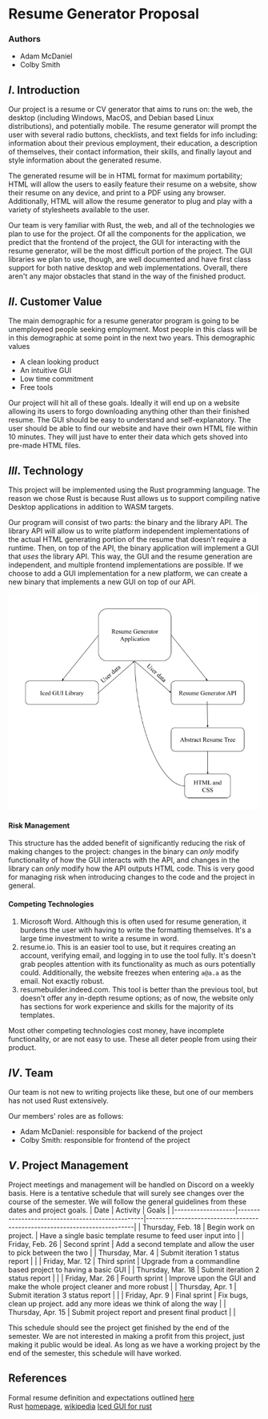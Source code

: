 # Resume Generator Proposal

### Authors
- Adam McDaniel
- Colby Smith

## **_I_**. Introduction

Our project is a resume or CV generator that aims to runs on: the web, the desktop (including Windows, MacOS, and Debian based Linux distributions), and potentially mobile. The resume generator will prompt the user with several radio buttons, checklists, and text fields for info including: information about their previous employment, their education, a description of themselves, their contact information, their skills, and finally layout and style information about the generated resume.

The generated resume will be in HTML format for maximum portability; HTML will allow the users to easily feature their resume on a website, show their resume on any device, and print to a PDF using any browser. Additionally, HTML will allow the resume generator to plug and play with a variety of stylesheets available to the user.

Our team is very familiar with Rust, the web, and all of the technologies we plan to use for the project. Of all the components for the application, we predict that the frontend of the project, the GUI for interacting with the resume generator, will be the most difficult portion of the project. The GUI libraries we plan to use, though, are well documented and have first class support for both native desktop and web implementations. Overall, there aren't any major obstacles that stand in the way of the finished product.

## **_II_**. Customer Value

The main demographic for a resume generator program is going to be unemployeed people seeking employment. Most people in this class will be in this demographic at some point in the next two years. This demographic values
- A clean looking product
- An intuitive GUI
- Low time commitment
- Free tools

Our project will hit all of these goals. Ideally it will end up on a website allowing its users to forgo downloading anything other than their finished resume. The GUI should be easy to understand and self-explanatory. The user should be able to find our website and have their own HTML file within 10 minutes. They will just have to enter their data which gets shoved into pre-made HTML files.

## **_III_**. Technology

This project will be implemented using the Rust programming language. The reason we chose Rust is because Rust allows us to support compiling native Desktop applications in addition to WASM targets.

Our program will consist of two parts: the binary and the library API. The library API will allow us to write platform independent implementations of the actual HTML generating portion of the resume that doesn't require a runtime. Then, on top of the API, the binary application will implement a GUI that _uses_ the library API. This way, the GUI and the resume generation are independent, and multiple frontend implementations are possible. If we choose to add a GUI implementation for a new platform, we can create a new binary that implements a new GUI on top of our API.

![Flow Chart](assets/flow-chart.png)

#### Risk Management

This structure has the added benefit of significantly reducing the risk of making changes to the project: changes in the binary can _only_ modify functionality of how the GUI interacts with the API, and changes in the library can _only_ modify how the API outputs HTML code. This is very good for managing risk when introducing changes to the code and the project in general.

#### Competing Technologies

1. Microsoft Word. Although this is often used for resume generation, it burdens the user with having to write the formatting themselves. It's a large time investment to write a resume in word.
2. resume.io. This is an easier tool to use, but it requires creating an account, verifying email, and logging in to use the tool fully. It's doesn't grab peoples attention with its functionality as much as ours potentially could. Additionally, the website freezes when entering `a@a.a` as the email. Not exactly robust.
3. resumebuilder.indeed.com. This tool is better than the previous tool, but doesn't offer any in-depth resume options; as of now, the website only has sections for work experience and skills for the majority of its templates.

Most other competing technologies cost money, have incomplete functionality, or are not easy to use. These all deter people from using their product.

## **_IV_**. Team

Our team is not new to writing projects like these, but one of our members has not used Rust extensively.

Our members' roles are as follows:

- Adam McDaniel: responsible for backend of the project
- Colby Smith: responsible for frontend of the project

## **_V_**. Project Management
Project meetings and management will be handled on Discord on a weekly basis. Here is a tentative schedule that will surely see changes over the course of the semester. We will follow the general guidelines from these dates and project goals.
| Date              | Activity                                        | Goals                                                                    |
|-------------------|-------------------------------------------------|--------------------------------------------------------------------------|
| Thursday, Feb. 18 | Begin work on project.                          | Have a single basic template resume to feed user input into              |
| Friday, Feb. 26   | Second sprint                                   | Add a second template and allow the user to pick between the two         |
| Thursday, Mar. 4  | Submit iteration 1 status report                |                                                                          |
| Friday, Mar. 12   | Third sprint                                    | Upgrade from a commandline based project to having a basic GUI           |
| Thursday, Mar. 18 | Submit iteration 2 status report                |                                                                          |
| Friday, Mar. 26   | Fourth sprint                                   | Improve upon the GUI and make the whole project cleaner and more robust  |
| Thursday, Apr. 1  | Submit iteration 3 status report                |                                                                          |
| Friday, Apr. 9    | Final sprint                                    | Fix bugs, clean up project. add any more ideas we think of along the way |
| Thursday, Apr. 15 | Submit project report and present final product |                                                                          |

This schedule should see the project get finished by the end of the semester. We are not interested in making a profit from this project, just making it public would be ideal. As long as we have a working project by the end of the semester, this schedule will have worked.
## References

Formal resume definition and expectations outlined [here](https://en.wikipedia.org/wiki/R%C3%A9sum%C3%A9 "Resume Wikipedia")  
Rust [homepage](https://www.rust-lang.org/ "Rust"), [wikipedia](https://en.wikipedia.org/wiki/Rust_(programming_language))  
[Iced GUI for rust](https://news.ycombinator.com/item?id=22766639 "ICED")  


